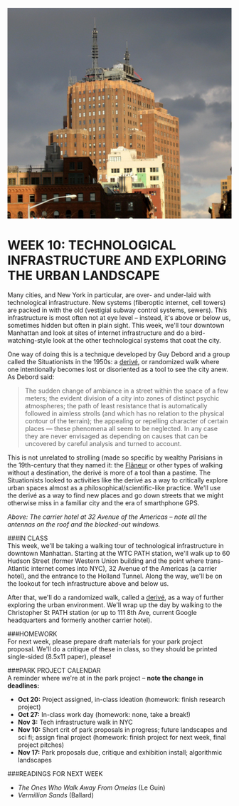 ![The carrier hotel at 32 Avenue of the Americas](https://raw.githubusercontent.com/jeffThompson/TechnologyAndTheLandscape/master/Images/Week10/32AveAmericas.jpg)

WEEK 10: TECHNOLOGICAL INFRASTRUCTURE AND EXPLORING THE URBAN LANDSCAPE
====

Many cities, and New York in particular, are over- and under-laid with technological infrastructure. New systems (fiberoptic internet, cell towers) are packed in with the old (vestigial subway control systems, sewers). This infrastructure is most often not at eye level – instead, it's above or below us, sometimes hidden but often in plain sight. This week, we'll tour downtown Manhattan and look at sites of internet infrastructure and do a bird-watching-style look at the other technological systems that coat the city.

One way of doing this is a technique developed by Guy Debord and a group called the Situationists in the 1950s: a [derivé](https://en.wikipedia.org/wiki/D%C3%A9rive), or randomized walk where one intentionally becomes lost or disoriented as a tool to see the city anew. As Debord said:

> The sudden change of ambiance in a street within the space of a few meters; the evident division of a city into zones of distinct psychic atmospheres; the path of least resistance that is automatically followed in aimless strolls (and which has no relation to the physical contour of the terrain); the appealing or repelling character of certain places — these phenomena all seem to be neglected. In any case they are never envisaged as depending on causes that can be uncovered by careful analysis and turned to account.

This is not unrelated to strolling (made so specific by wealthy Parisians in the 19th-century that they named it: the [Flâneur](https://en.wikipedia.org/wiki/Fl%C3%A2neur) or other types of walking without a destination, the derivé is more of a tool than a pastime. The Situationists looked to activities like the derivé as a way to critically explore urban spaces almost as a philosophical/scientific-like practice. We'll use the derivé as a way to find new places and go down streets that we might otherwise miss in a familiar city and the era of smarthphone GPS.

*Above: The carrier hotel at 32 Avenue of the Americas – note all the antennas on the roof and the blocked-out windows.*

###IN CLASS  
This week, we'll be taking a walking tour of technological infrastructure in downtown Manhattan. Starting at the WTC PATH station, we'll walk up to 60 Hudson Street (former Western Union building and the point where trans-Atlantic internet comes into NYC), 32 Avenue of the Americas (a carrier hotel), and the entrance to the Holland Tunnel. Along the way, we'll be on the lookout for tech infrastructure above and below us.

After that, we'll do a randomized walk, called a [derivé](https://en.wikipedia.org/wiki/D%C3%A9rive), as a way of further exploring the urban environment. We'll wrap up the day by walking to the Christopher St PATH station (or up to 111 8th Ave, current Google headquarters and formerly another carrier hotel).

###HOMEWORK  
For next week, please prepare draft materials for your park project proposal. We'll do a critique of these in class, so they should be printed single-sided (8.5x11 paper), please! 

###PARK PROJECT CALENDAR  
A reminder where we're at in the park project – **note the change in deadlines:**

* **Oct 20:** Project assigned, in-class ideation (homework: finish research project)  
* **Oct 27:** In-class work day (homework: none, take a break!)  
* **Nov 3:** Tech infrastructure walk in NYC   
* **Nov 10:** Short crit of park proposals in progress; future landscapes and sci fi; assign final project (homework: finish project for next week, final project pitches)  
* **Nov 17:** Park proposals due, critique and exhibition install; algorithmic landscapes  

###READINGS FOR NEXT WEEK  
* *The Ones Who Walk Away From Omelas* (Le Guin)  
* *Vermillion Sands* (Ballard)

